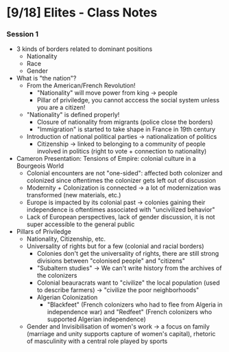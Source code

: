 # [9/18] Elites - Class Notes

### Session 1

- 3 kinds of borders related to dominant positions
  - Nationality 
  - Race
  - Gender
- What is "the nation"?
  - From the American/French Revolution!
    - "Nationality" will move power from king $\rightarrow$ people
    - Pillar of priviledge, you cannot acccess the social system unless you are a citizen!
  - "Nationality" is defined properly!
    - Closure of nationality from migrants (police close the borders)
    - "Immigration" is started to take shape in France in 19th century
  - Introduction of national political parties $\rightarrow$ nationalization of politics
    - Citizenship $\rightarrow$ linked to belonging to a community of people involved in politics (right to vote + connection to nationality)
- Cameron Presentation: Tensions of Empire: colonial culture in a Bourgeois World
  - Colonial encounters are not "one-sided": affected both colonizer and colonized since oftentimes the colonizer gets left out of discussion
  - Modernity + Colonization is connected $\rightarrow$ a lot of modernization was transformed (new materials, etc.)
  - Europe is impacted by its colonial past $\rightarrow$ colonies gaining their independence is oftentimes associated with "uncivilized behavior"
  - Lack of European perspectives, lack of gender discussion, it is not super accessible to the general public
- Pillars of Priviledge
  - Nationality, Citizenship, etc.
  - Universality of rights but for a few (colonial and racial borders) 
    - Colonies don't get the universality of rights, there are still strong divisions between "colonised people" and "citizens"
    - "Subaltern studies" $\rightarrow$ We can't write history from the archives of the colonizers
    - Colonial beauracrats want to "civilize" the local population (used to describe farmers) $\rightarrow$ "civilize the poor neighborhoods" 
    - Algerian Colonization
      - "Blackfeet" (French colonizers who had to flee from Algeria in independence war) and "Redfeet" (French colonizers who supported Algerian independence)
  - Gender and Invisibilisation of women's work $\rightarrow$ a focus on family (marriage and unity supports capture of women's capital), rhetoric of masculinity with a central role played by sports